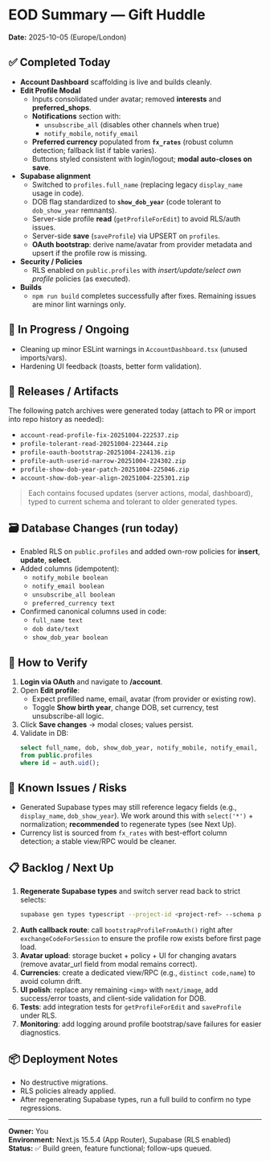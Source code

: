# EOD Summary — Gift Huddle
**Date:** 2025-10-05 (Europe/London)

## ✅ Completed Today
- **Account Dashboard** scaffolding is live and builds cleanly.
- **Edit Profile Modal**
  - Inputs consolidated under avatar; removed **interests** and **preferred_shops**.
  - **Notifications** section with:
    - `unsubscribe_all` (disables other channels when true)
    - `notify_mobile`, `notify_email`
  - **Preferred currency** populated from **`fx_rates`** (robust column detection; fallback list if table varies).
  - Buttons styled consistent with login/logout; **modal auto-closes on save**.
- **Supabase alignment**
  - Switched to `profiles.full_name` (replacing legacy `display_name` usage in code).
  - DOB flag standardized to **`show_dob_year`** (code tolerant to `dob_show_year` remnants).
  - Server-side profile **read** (`getProfileForEdit`) to avoid RLS/auth issues.
  - Server-side **save** (`saveProfile`) via UPSERT on `profiles`.
  - **OAuth bootstrap**: derive name/avatar from provider metadata and upsert if the profile row is missing.
- **Security / Policies**
  - RLS enabled on `public.profiles` with _insert/update/select own profile_ policies (as executed).
- **Builds**
  - `npm run build` completes successfully after fixes. Remaining issues are minor lint warnings only.

## 🔁 In Progress / Ongoing
- Cleaning up minor ESLint warnings in `AccountDashboard.tsx` (unused imports/vars).
- Hardening UI feedback (toasts, better form validation).

## 🚢 Releases / Artifacts
The following patch archives were generated today (attach to PR or import into repo history as needed):
- `account-read-profile-fix-20251004-222537.zip`
- `profile-tolerant-read-20251004-223444.zip`
- `profile-oauth-bootstrap-20251004-224136.zip`
- `profile-auth-userid-narrow-20251004-224302.zip`
- `profile-show-dob-year-patch-20251004-225046.zip`
- `account-show-dob-year-align-20251004-225301.zip`

> Each contains focused updates (server actions, modal, dashboard), typed to current schema and tolerant to older generated types.

## 🗃️ Database Changes (run today)
- Enabled RLS on `public.profiles` and added own-row policies for **insert**, **update**, **select**.
- Added columns (idempotent):
  - `notify_mobile boolean`
  - `notify_email boolean`
  - `unsubscribe_all boolean`
  - `preferred_currency text`
- Confirmed canonical columns used in code:
  - `full_name text`
  - `dob date/text`
  - `show_dob_year boolean`

## 🧪 How to Verify
1. **Login via OAuth** and navigate to **/account**.
2. Open **Edit profile**:
   - Expect prefilled name, email, avatar (from provider or existing row).
   - Toggle **Show birth year**, change DOB, set currency, test unsubscribe-all logic.
3. Click **Save changes** → modal closes; values persist.
4. Validate in DB:
   ```sql
   select full_name, dob, show_dob_year, notify_mobile, notify_email, unsubscribe_all, preferred_currency
   from public.profiles
   where id = auth.uid();
   ```

## 🧱 Known Issues / Risks
- Generated Supabase types may still reference legacy fields (e.g., `display_name`, `dob_show_year`). We work around this with `select('*')` + normalization; **recommended** to regenerate types (see Next Up).
- Currency list is sourced from `fx_rates` with best-effort column detection; a stable view/RPC would be cleaner.

## 📋 Backlog / Next Up
1. **Regenerate Supabase types** and switch server read back to strict selects:
   ```bash
   supabase gen types typescript --project-id <project-ref> --schema public > src/lib/supabase/types.ts
   ```
2. **Auth callback route**: call `bootstrapProfileFromAuth()` right after `exchangeCodeForSession` to ensure the profile row exists before first page load.
3. **Avatar upload**: storage bucket + policy + UI for changing avatars (remove avatar_url field from modal remains correct).
4. **Currencies**: create a dedicated view/RPC (e.g., `distinct code,name`) to avoid column drift.
5. **UI polish**: replace any remaining `<img>` with `next/image`, add success/error toasts, and client-side validation for DOB.
6. **Tests**: add integration tests for `getProfileForEdit` and `saveProfile` under RLS.
7. **Monitoring**: add logging around profile bootstrap/save failures for easier diagnostics.

## 📦 Deployment Notes
- No destructive migrations.
- RLS policies already applied.
- After regenerating Supabase types, run a full build to confirm no type regressions.

---

**Owner:** You  
**Environment:** Next.js 15.5.4 (App Router), Supabase (RLS enabled)  
**Status:** ✅ Build green, feature functional; follow-ups queued.
